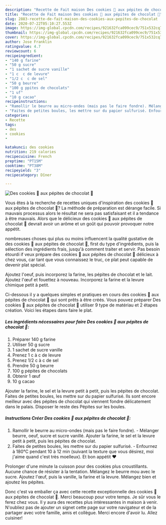 ```yaml
---
description: "Recette de Fait maison Des cookies 🍪 aux pépites de chocolat 🍫"
title: "Recette de Fait maison Des cookies 🍪 aux pépites de chocolat 🍫"
slug: 2883-recette-de-fait-maison-des-cookies-aux-pepites-de-chocolat
date: 2020-07-22T05:10:27.553Z
image: https://img-global.cpcdn.com/recipes/921632fca099cec9/751x532cq70/des-cookies-🍪-aux-pepites-de-chocolat-🍫-photo-principale-de-la-recette.jpg
thumbnail: https://img-global.cpcdn.com/recipes/921632fca099cec9/751x532cq70/des-cookies-🍪-aux-pepites-de-chocolat-🍫-photo-principale-de-la-recette.jpg
cover: https://img-global.cpcdn.com/recipes/921632fca099cec9/751x532cq70/des-cookies-🍪-aux-pepites-de-chocolat-🍫-photo-principale-de-la-recette.jpg
author: Jose Franklin
ratingvalue: 4.7
reviewcount: 6
recipeingredient:
- "140 g farine"
- "50 g sucre"
- "1 sachet de sucre vanille"
- "1 c  c de levure"
- "1/2 c  c de sel"
- "50 g beurre"
- "100 g ppites de chocolats"
- "1 uf"
- "10 g cacao"
recipeinstructions:
- "Ramollir le beurre au micro-ondes (mais pas le faire fondre). Mélanger beurre, oeuf, sucre et sucre vanillé. Ajouter la farine, le sel et la levure petit à petit, puis les pépites de chocolat."
- "Faites de petites boules, les mettre sur du papier sulfurisé. Enfournez à 180°C pendant 10 à 12 min (suivant la texture que vous désirez, moi j&#39;aime quand c&#39;est très moelleux). Et bon appétit ❤️"
categories:
- Recette
tags:
- des
- cookies
- 

katakunci: des cookies  
nutrition: 219 calories
recipecuisine: French
preptime: "PT15M"
cooktime: "PT38M"
recipeyield: "3"
recipecategory: Dîner

---
```



![Des cookies 🍪 aux pépites de chocolat 🍫](https://img-global.cpcdn.com/recipes/921632fca099cec9/751x532cq70/des-cookies-🍪-aux-pepites-de-chocolat-🍫-photo-principale-de-la-recette.jpg)

Vous êtes à la recherche de recettes uniques d'inspiration des cookies 🍪 aux pépites de chocolat 🍫? La méthode de préparation est dérange facile. Si mauvais processus alors le résultat ne sera pas satisfaisant et il a tendance à être mauvais. Alors que le délicieux des cookies 🍪 aux pépites de chocolat 🍫 devrait avoir un arôme et un goût qui pouvoir provoquer notre appétit.

nombreuses choses qui plus ou moins influencent la qualité gustative de des cookies 🍪 aux pépites de chocolat 🍫, first du type d'ingrédients, puis la sélection des ingrédients frais, jusqu'à comment traiter et servir. Pas besoin étourdi if veux prépare des cookies 🍪 aux pépites de chocolat 🍫 délicieux à chez vous, car tant que vous connaissez le truc, ce plat peut capable de devenir plat spécial.

Ajoutez l&#39;oeuf, puis incorporez la farine, les pépites de chocolat et le lait. Ajoutez l&#39;œuf et fouettez à nouveau. Incorporez la farine et la levure chimique petit à petit.


Ci-dessous il y a quelques simples et pratiques en cours des cookies 🍪 aux pépites de chocolat 🍫 qui sont prêts à être créés. Vous pouvez préparer Des cookies 🍪 aux pépites de chocolat 🍫 utiliser 9 type de matériau et 2 étapes création. Voici les étapes dans faire le plat.

<!--inarticleads1-->

##### Les ingrédients nécessaires pour faire Des cookies 🍪 aux pépites de chocolat 🍫:

1. Préparer 140 g farine
1. Utiliser 50 g sucre
1.  1 sachet de sucre vanille
1. Prenez 1 c à c de levure
1. Prenez 1/2 c à c de sel
1. Prendre 50 g beurre
1.  100 g pépites de chocolats
1. Obtenir 1 œuf
1.  10 g cacao


Ajouter la farine, le sel et la levure petit à petit, puis les pépites de chocolat. Faites de petites boules, les mettre sur du papier sulfurisé. Ils sont encore meilleur avec des pépites de chocolat qui viennent fondre délicatement dans le palais. Disposer le reste des Pépites sur les boules. 

<!--inarticleads2-->

##### Instructions Créer Des cookies 🍪 aux pépites de chocolat 🍫:

1. Ramollir le beurre au micro-ondes (mais pas le faire fondre). - Mélanger beurre, oeuf, sucre et sucre vanillé. Ajouter la farine, le sel et la levure petit à petit, puis les pépites de chocolat.
1. Faites de petites boules, les mettre sur du papier sulfurisé. - Enfournez à 180°C pendant 10 à 12 min (suivant la texture que vous désirez, moi j&#39;aime quand c&#39;est très moelleux). Et bon appétit ❤️


Prolonger d&#39;une minute la cuisson pour des cookies plus croustillants. Aucune chance de résister à la tentation. Mélangez le beurre mou avec le sucre. Ajoutez l&#39;œuf, puis la vanille, la farine et la levure. Mélangez bien et ajoutez les pépites. 


Donc c'est va emballer ça avec cette recette exceptionnelle des cookies 🍪 aux pépites de chocolat 🍫. Merci beaucoup pour votre temps. Je sûr vous le ferez chez vous. Il y aura des recettes plus  intéressantes in maison à venir. N'oubliez pas de ajouter un signet cette page sur votre navigateur et de la partager avec votre famille, amis et collègue. Merci encore d'avoir lu. Allez cuisiner!
